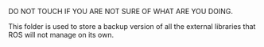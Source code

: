 DO NOT TOUCH IF YOU ARE NOT SURE OF WHAT ARE YOU DOING.

This folder is used to store a backup version of all the external libraries that ROS will not manage on its own.